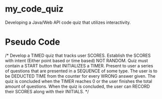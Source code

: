 # my_code_quiz
Developing a Java/Web API code quiz that utilizes interactivity.

# Pseudo Code
/*
Develop a TIMED quiz that tracks user SCORES.
Establish the SCORES with intent (Either point based or time based) NOT RANDOM.
Quiz must contain a START button that INITIALIZES a TIMER.
Present to user a series of questions that are presented in a SEQUENCE of some type.
The user is to be DEDUCTED TIME from the counter for every WRONG answer given.
The quiz is concluded when the TIMER reaches 0 or the user finishes the total amount of questions.
When the quiz is concluded, the user can RECORD their SCORES along with their INITIALS.
*/